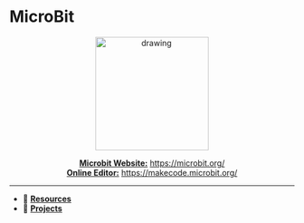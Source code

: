 # MicroBit

<center>
<img src="https://microbit.org/images/microbit-logo-stacked.png" alt="drawing" width="200"/>

[ **Microbit Website:**](https://microbit.org/) https://microbit.org/
<br>
[ **Online Editor:**](https://makecode.microbit.org/) https://makecode.microbit.org/

</center>

<hr>

* :open_file_folder: [ **Resources** ](https://github.com/gdincu/MicroBit/tree/master/Resources)
* :open_file_folder: [ **Projects** ](https://github.com/gdincu/MicroBit/tree/master/Projects)
